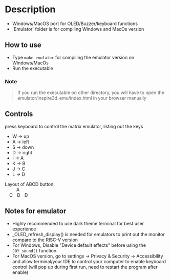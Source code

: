 # Description

* Windows/MacOS port for OLED/Buzzer/keyboard functions
* 'Emulator' folder is for compiling Windows and MacOs version

## How to use

* Type `make emulator` for compiling the emulator version on Windows/MacOs
* Run the executable

### Note
> If you run the executable on other directory, you will have to open the emulator/inspire3d_emu/index.html in your browser manually

## Controls

press keyboard to control the matrix emulator, listing out the keys

* W -> up
* A -> left
* S -> down
* D -> right
* I -> A
* K -> B
* J -> C
* L -> D

Layout of ABCD button:\
&emsp;&nbsp;&nbsp;&emsp;A\
&emsp;C&emsp;B&emsp;D

## Notes for emulator

* Highly recommended to use dark theme terminal for best user experience
* _OLED_refresh_display() is needed for emulators to print out the monitor compare to the RISC-V version
* For Windows, Disable "Device default effects" before using the `JOY_sound()` function.
* For MacOS version, go to settings -> Privacy & Security -> Accessibility and allow terminal/your IDE to control your computer to enable keyboard control (will pop up during first run, need to restart the program after enable)
